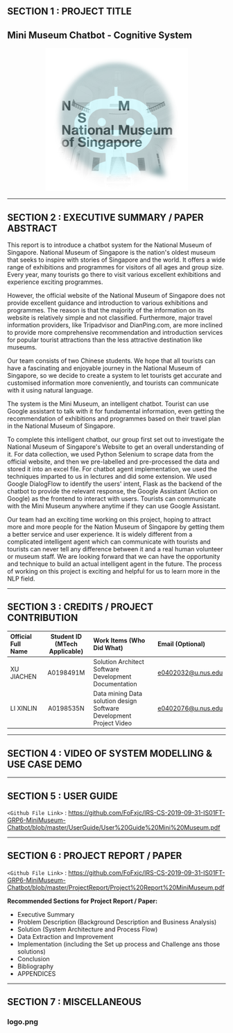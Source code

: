 ﻿## SECTION 1 : PROJECT TITLE
## Mini Museum Chatbot - Cognitive System 

<div align=center>
<img src="Miscellaneous/logo.png"
     style="" />
</div>


---
## SECTION 2 : EXECUTIVE SUMMARY / PAPER ABSTRACT
This report is to introduce a chatbot system for the National Museum of Singapore. National Museum of Singapore is the nation's oldest museum that seeks to inspire with stories of Singapore and the world. It offers a wide range of exhibitions and programmes for visitors of all ages and group size. Every year, many tourists go there to visit various excellent exhibitions and experience exciting programmes. 


However, the official website of the National Museum of Singapore does not provide excellent guidance and introduction to various exhibitions and programmes. The reason is that the majority of the information on its website is relatively simple and not classified. Furthermore, major travel information providers, like Tripadvisor and DianPing.com, are more inclined to provide more comprehensive recommendation and introduction services for popular tourist attractions than the less attractive destination like museums.


Our team consists of two Chinese students. We hope that all tourists can have a fascinating and enjoyable journey in the National Museum of Singapore, so we decide to create a system to let tourists get accurate and customised information more conveniently, and tourists can communicate with it using natural language. 


The system is the Mini Museum, an intelligent chatbot. Tourist can use Google assistant to talk with it for fundamental information, even getting the recommendation of exhibitions and programmes based on their travel plan in the National Museum of Singapore.


To complete this intelligent chatbot, our group first set out to investigate the National Museum of Singapore's Website to get an overall understanding of it. For data collection, we used Python Selenium to scrape data from the official website, and then we pre-labelled and pre-processed the data and stored it into an excel file. For chatbot agent implementation, we used the techniques imparted to us in lectures and did some extension. We used Google DialogFlow to identify the users' intent, Flask as the backend of the chatbot to provide the relevant response, the Google Assistant (Action on Google) as the frontend to interact with users. Tourists can communicate with the Mini Museum anywhere anytime if they can use Google Assistant.


Our team had an exciting time working on this project, hoping to attract more and more people for the Nation Museum of Singapore by getting them a better service and user experience. It is widely different from a complicated intelligent agent which can communicate with tourists and tourists can never tell any difference between it and a real human volunteer or museum staff. We are looking forward that we can have the opportunity and technique to build an actual intelligent agent in the future. The process of working on this project is exciting and helpful for us to learn more in the NLP field.


---
## SECTION 3 : CREDITS / PROJECT CONTRIBUTION

| Official Full Name  | Student ID (MTech Applicable)  | Work Items (Who Did What) | Email (Optional) |
| :------------ |:---------------:| :-----| :-----|
| XU JIACHEN | A0198491M | Solution Architect Software Development Documentation| e0402032@u.nus.edu |
| LI XINLIN | A0198535N | Data mining Data solution design Software Development Project Video| e0402076@u.nus.edu |

---
## SECTION 4 : VIDEO OF SYSTEM MODELLING & USE CASE DEMO


---
## SECTION 5 : USER GUIDE

`<Github File Link>` : <https://github.com/FoFxjc/IRS-CS-2019-09-31-IS01FT-GRP6-MiniMuseum-Chatbot/blob/master/UserGuide/User%20Guide%20Mini%20Museum.pdf>

---
## SECTION 6 : PROJECT REPORT / PAPER

`<Github File Link>` : <https://github.com/FoFxjc/IRS-CS-2019-09-31-IS01FT-GRP6-MiniMuseum-Chatbot/blob/master/ProjectReport/Project%20Report%20MiniMuseum.pdf>

**Recommended Sections for Project Report / Paper:**
- Executive Summary
- Problem Description (Background Description and Business Analysis)
- Solution (System Architecture and Process Flow)
- Data Extraction and Improvement
- Implementation (including the Set up process and Challenge ans those solutions)
- Conclusion
- Bibliography
- APPENDICES

---
## SECTION 7 : MISCELLANEOUS

### logo.png

